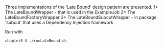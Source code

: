 Three implementations of the 'Late Bound' design pattern are presented.
1> The LateBoundWrapper - that is used in the ExampleJob 
2> The LateBoundFactoryWrapper
3> The LateBoundSubcutWrapper - in package 'subcut' that uses a Dependency Injection framework

Run with

    chapter5 $ ./runLateBound.sh